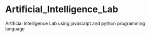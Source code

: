 # Artificial_Intelligence_Lab
Artificial Intelligence Lab using javascript and python programming language
